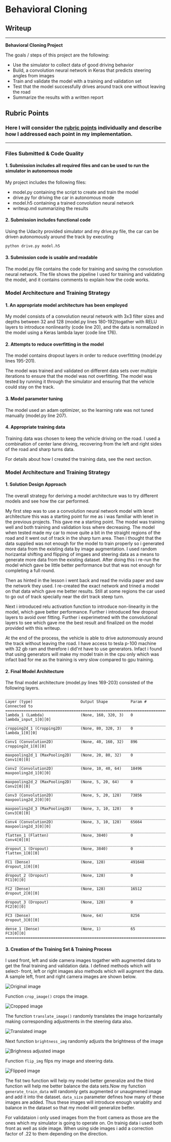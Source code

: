 # **Behavioral Cloning** 

## Writeup

---

**Behavioral Cloning Project**

The goals / steps of this project are the following:
* Use the simulator to collect data of good driving behavior
* Build, a convolution neural network in Keras that predicts steering angles from images
* Train and validate the model with a training and validation set
* Test that the model successfully drives around track one without leaving the road
* Summarize the results with a written report

## Rubric Points
### Here I will consider the [rubric points](https://review.udacity.com/#!/rubrics/432/view) individually and describe how I addressed each point in my implementation.  

[original]: ./images/original.png "Original images"
[cropped]: ./images/cropped.png "Cropped images"
[translated]: ./images/translate.png "Translated images"
[brightness]: ./images/brightness.png "Brighness adjusted images"
[flip]: ./images/flipped.png "flipped images"

---
### Files Submitted & Code Quality

#### 1. Submission includes all required files and can be used to run the simulator in autonomous mode

My project includes the following files:
* model.py containing the script to create and train the model
* drive.py for driving the car in autonomous mode
* model.h5 containing a trained convolution neural network 
* writeup.md summarizing the results

#### 2. Submission includes functional code
Using the Udacity provided simulator and my drive.py file, the car can be driven autonomously around the track by executing 
```sh
python drive.py model.h5
```

#### 3. Submission code is usable and readable

The model.py file contains the code for training and saving the convolution neural network. The file shows the pipeline I used for training and validating the model, and it contains comments to explain how the code works.

### Model Architecture and Training Strategy

#### 1. An appropriate model architecture has been employed

My model consists of a convolution neural network with 3x3 filter sizes and depths between 32 and 128 (model.py lines 180-192)togather with RELU layers to introduce nonlinearity (code line 20), and the data is normalized in the model using a Keras lambda layer (code line 176). 

#### 2. Attempts to reduce overfitting in the model

The model contains dropout layers in order to reduce overfitting (model.py lines 195-201). 

The model was trained and validated on different data sets over multiple iterations to ensure that the model was not overfitting. The model was tested by running it through the simulator and ensuring that the vehicle could stay on the track.

#### 3. Model parameter tuning

The model used an adam optimizer, so the learning rate was not tuned manually (model.py line 207).

#### 4. Appropriate training data

Training data was chosen to keep the vehicle driving on the road. I used a combination of center lane driving, recovering from the left and right sides of the road and sharp turns data. 

For details about how I created the training data, see the next section. 

### Model Architecture and Training Strategy

#### 1. Solution Design Approach

The overall strategy for deriving a model architecture was to try different models and see how the car performed.

My first step was to use a convolution neural network model with lenet architecture this was a starting point for me as i was familiar with lenet in the previous projects. This gave me a starting point. The model was training well and both training and validation loss where decreasing. The model when tested made my car to move quite a bit in the straight regions of the road and it went out of track in the sharp turn area. Then i thought that the data supplied was not enough for the model to train properly so i generated more data from the existing data by image augmentation. I used random horizantal shifting and flipping of imgaes and steering data as a means to generate more data from the existing dataset. After doing this i re-run the model which gave be little better performance but that was not enough for completing a full round. 

Then as hinted in the lesson i went back and read the nvidia paper and saw the network they used. I re-created the exact network and trined a model on that data which gave me better results. Still at some regions the car used to go out of track specially near the dirt track steep turn. 

Next i introduced relu activation function to introduce non-linearity in the model, which gave better performance. Further i introduced few dropout layers to avoid over fitting. Further i experimetned with the convolutional layers to see which gave me the best result and finalized on the model provided with this writeup.

At the end of the process, the vehicle is able to drive autonomously around the track without leaving the road. I have access to tesla p-100 machine with 32 gb ram and therefore i did'nt have to use generators. Infact i found that using generators will make my model train in the cpu only which was infact bad for me as the training is very slow compared to gpu training.

#### 2. Final Model Architecture

The final model architecture (model.py lines 169-203) consisted of the following layers.

```
____________________________________________________________________________________________________
Layer (type)                     Output Shape          Param #     Connected to                     
====================================================================================================
lambda_1 (Lambda)                (None, 160, 320, 3)   0           lambda_input_1[0][0]             
____________________________________________________________________________________________________
cropping2d_1 (Cropping2D)        (None, 80, 320, 3)    0           lambda_1[0][0]                   
____________________________________________________________________________________________________
Conv1 (Convolution2D)            (None, 40, 160, 32)   896         cropping2d_1[0][0]               
____________________________________________________________________________________________________
maxpooling2d_1 (MaxPooling2D)    (None, 20, 80, 32)    0           Conv1[0][0]                      
____________________________________________________________________________________________________
Conv2 (Convolution2D)            (None, 10, 40, 64)    18496       maxpooling2d_1[0][0]             
____________________________________________________________________________________________________
maxpooling2d_2 (MaxPooling2D)    (None, 5, 20, 64)     0           Conv2[0][0]                      
____________________________________________________________________________________________________
Conv3 (Convolution2D)            (None, 5, 20, 128)    73856       maxpooling2d_2[0][0]             
____________________________________________________________________________________________________
maxpooling2d_3 (MaxPooling2D)    (None, 3, 10, 128)    0           Conv3[0][0]                      
____________________________________________________________________________________________________
Conv4 (Convolution2D)            (None, 3, 10, 128)    65664       maxpooling2d_3[0][0]             
____________________________________________________________________________________________________
flatten_1 (Flatten)              (None, 3840)          0           Conv4[0][0]                      
____________________________________________________________________________________________________
dropout_1 (Dropout)              (None, 3840)          0           flatten_1[0][0]                  
____________________________________________________________________________________________________
FC1 (Dense)                      (None, 128)           491648      dropout_1[0][0]                  
____________________________________________________________________________________________________
dropout_2 (Dropout)              (None, 128)           0           FC1[0][0]                        
____________________________________________________________________________________________________
FC2 (Dense)                      (None, 128)           16512       dropout_2[0][0]                  
____________________________________________________________________________________________________
dropout_3 (Dropout)              (None, 128)           0           FC2[0][0]                        
____________________________________________________________________________________________________
FC3 (Dense)                      (None, 64)            8256        dropout_3[0][0]                  
____________________________________________________________________________________________________
dense_1 (Dense)                  (None, 1)             65          FC3[0][0]                        
====================================================================================================
```

#### 3. Creation of the Training Set & Training Process

I used front, left and side camera images togather with augmented data to get the final training and validation data.
I defined methods which will select- front, left or right images also methods which will augment the data. A sample left, front and right camera images are shown below.

![Original image][original]

Function `crop_image()` crops the image.

![Cropped image][cropped]

The function `translate_image()` randomly translates the image horizantally making corresponding adjustments in the steering data also. 

![Translated image][translated]

Next function `brightness_img` randomly adjusts the brightness of the image

![Brighness adjusted image][brightness]

Function `flip_img` filps my image and steering data. 

![Flipped image][flip]

The fist two function will help my model better generalize and the third function will help me better balance the data sets.Now my function `generate_train_data` will randomly gets augmented or unaugmened image and add it into the dataset. `data_size` parameter defines how many of these images are added. Thus these images will introduce enough variablity and balance in the dataset so that my model will generalize better.

For validataion i only used images from the front camera as those are the ones which my simulator is going to operate on. On trainig data i used both front as well as side image. When using side images i add a correction factor of .22 to them depending on the direction.



